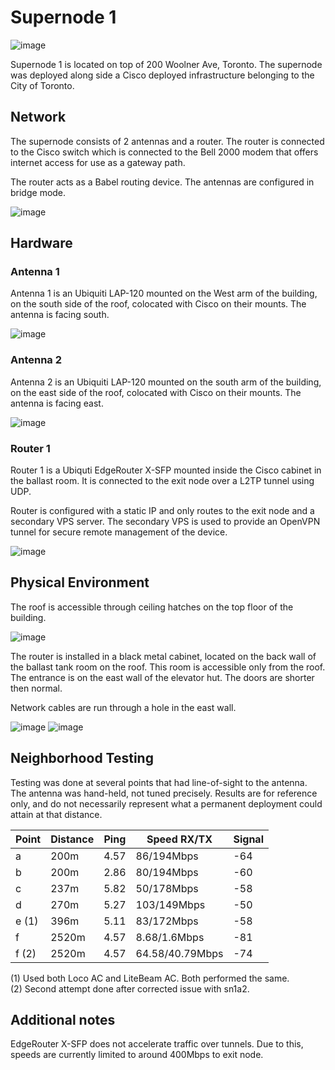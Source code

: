 # Supernode 1

![image](images/supernode1-view.jpg)

Supernode 1 is located on top of 200 Woolner Ave, Toronto. The supernode was deployed along side a Cisco deployed infrastructure belonging to the City of Toronto.

## Network

The supernode consists of 2 antennas and a router. The router is connected to the Cisco switch which is connected to the Bell 2000 modem that offers internet access for use as a gateway path.

The router acts as a Babel routing device. The antennas are configured in bridge mode.

![image](images/supernode1-network-layout.png)

## Hardware

### Antenna 1


Antenna 1 is an Ubiquiti LAP-120 mounted on the West arm of the building, on the south side of the roof, colocated with Cisco on their mounts. The antenna is facing south.

![image](images/supernode1-hardware-antenna1.jpg)

### Antenna 2

Antenna 2 is an Ubiquiti LAP-120 mounted on the south arm of the building, on the east side of the roof, colocated with Cisco on their mounts. The antenna is facing east.

![image](images/supernode1-hardware-antenna2.jpg)

### Router 1


Router 1 is a Ubiquti EdgeRouter X-SFP mounted inside the Cisco cabinet in the ballast room. It is connected to the exit node over a L2TP tunnel using UDP.

Router is configured with a static IP and only routes to the exit node and a secondary VPS server. The secondary VPS is used to provide an OpenVPN tunnel for secure remote management of the device.

![image](images/supernode1-hardware-cabinet2.jpg)

## Physical Environment

The roof is accessible through ceiling hatches on the top floor of the building.

![image](images/supernode1-access-roof.jpg)

The router is installed in a black metal cabinet, located on the back wall of the ballast tank room on the roof. This room is accessible only from the roof. The entrance is on the east wall of the elevator hut. The doors are shorter then normal.

Network cables are run through a hole in the east wall.

![image](images/supernode1-access-ballast.jpg)
![image](images/supernode1-hardware-cabinet.jpg)

## Neighborhood  Testing

Testing was done at several points that had line-of-sight to the antenna. The antenna was hand-held, not tuned precisely. Results are for reference only, and do not necessarily represent what a permanent deployment could attain at that distance.

| Point     | Distance    | Ping      |  Speed RX/TX    | Signal   |
|-----------|-------------|-----------|-----------------|----------|
| a         |   200m      |    4.57   |  86/194Mbps     | -64      |
| b         |   200m      |    2.86   |  80/194Mbps     | -60      |
| c         |   237m      |    5.82   |   50/178Mbps    | -58      |
| d         |   270m      |    5.27   |  103/149Mbps    | -50      |
| e (1)     |   396m      |     5.11  |  83/172Mbps     | -58      |
| f         |   2520m     |   4.57    |  8.68/1.6Mbps   | -81      |
| f (2)     |   2520m     |    4.57   |  64.58/40.79Mbps| -74      |

(1) Used both Loco AC and LiteBeam AC. Both performed the same.  
(2) Second attempt done after corrected issue with sn1a2.

## Additional notes

EdgeRouter X-SFP does not accelerate traffic over tunnels. Due to this, speeds are currently limited to around 400Mbps to exit node.
